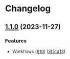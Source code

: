 # Changelog

## [1.1.0](https://github.com/test-kitchen/kitchen-vro/compare/v1.0.0...v1.1.0) (2023-11-27)


### Features

* Workflows ([#10](https://github.com/test-kitchen/kitchen-vro/issues/10)) ([3f51d13](https://github.com/test-kitchen/kitchen-vro/commit/3f51d13a5afc683f6f3c1c4816f37ec0c65c4d63))
